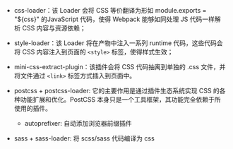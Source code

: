 - css-loader：该 Loader 会将 CSS 等价翻译为形如 module.exports = "${css}" 的JavaScript 代码，使得 Webpack 能够如同处理 JS 代码一样解析 CSS 内容与资源依赖；
- style-loader：该 Loader 将在产物中注入一系列 runtime 代码，这些代码会将 CSS 内容注入到页面的 `<style>` 标签，使得样式生效；
- mini-css-extract-plugin：该插件会将 CSS 代码抽离到单独的 .css 文件，并将文件通过 `<link>` 标签方式插入到页面中。

- postcss + postcss-loader: 它的主要作用是通过插件生态系统实现 CSS 的各种功能扩展和优化。PostCSS 本身只是一个工具框架，其功能完全依赖于所使用的插件。
  - autoprefixer: 自动添加浏览器前缀插件

- sass + sass-loader: 将 scss/sass 代码编译为 css